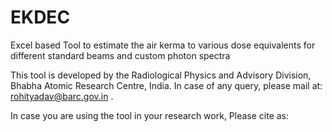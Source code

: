 # EKDEC
Excel based Tool to estimate the air kerma to various dose equivalents for different standard beams and custom photon spectra

This tool is developed by the Radiological Physics and Advisory Division, Bhabha Atomic Research Centre, India. In case of any query, please mail at: rohityadav@barc.gov.in .


In case you are using the tool in your research work, Please cite as: 
